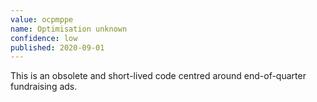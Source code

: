 ```yaml
---
value: ocpmppe
name: Optimisation unknown
confidence: low
published: 2020-09-01
---
```


This is an obsolete and short-lived code centred around end-of-quarter fundraising ads.
